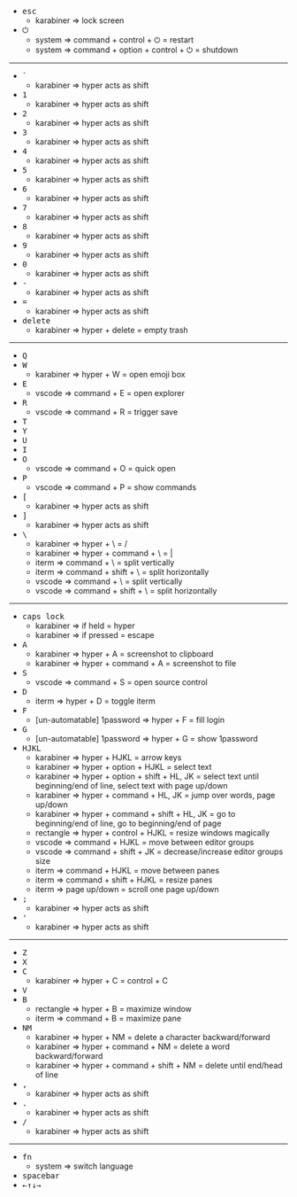 * <kbd>esc</kbd>
    * karabiner => lock screen
* <kbd>⏻</kbd>
    * system => command + control + ⏻ = restart
    * system => command + option + control + ⏻ = shutdown
---
* <kbd>`</kbd>
    * karabiner => hyper acts as shift
* <kbd>1</kbd>
    * karabiner => hyper acts as shift
* <kbd>2</kbd>
    * karabiner => hyper acts as shift
* <kbd>3</kbd>
    * karabiner => hyper acts as shift
* <kbd>4</kbd>
    * karabiner => hyper acts as shift
* <kbd>5</kbd>
    * karabiner => hyper acts as shift
* <kbd>6</kbd>
    * karabiner => hyper acts as shift
* <kbd>7</kbd>
    * karabiner => hyper acts as shift
* <kbd>8</kbd>
    * karabiner => hyper acts as shift
* <kbd>9</kbd>
    * karabiner => hyper acts as shift
* <kbd>0</kbd>
    * karabiner => hyper acts as shift
* <kbd>\-</kbd>
    * karabiner => hyper acts as shift
* <kbd>=</kbd>
    * karabiner => hyper acts as shift
* <kbd>delete</kbd>
    * karabiner => hyper + delete = empty trash
---
* <kbd>Q</kbd>
* <kbd>W</kbd>
    * karabiner => hyper + W = open emoji box
* <kbd>E</kbd>
    * vscode => command + E = open explorer
* <kbd>R</kbd>
    * vscode => command + R = trigger save
* <kbd>T</kbd>
* <kbd>Y</kbd>
* <kbd>U</kbd>
* <kbd>I</kbd>
* <kbd>O</kbd>
    * vscode => command + O = quick open
* <kbd>P</kbd>
    * vscode => command + P = show commands
* <kbd>[</kbd>
    * karabiner => hyper acts as shift
* <kbd>]</kbd>
    * karabiner => hyper acts as shift
* <kbd>\\</kbd>
    * karabiner => hyper + \ = /
    * karabiner => hyper + command + \ = |
    * iterm => command + \ = split vertically
    * iterm => command + shift + \ = split horizontally
    * vscode => command + \ = split vertically
    * vscode => command + shift + \ = split horizontally
---
* <kbd>caps lock</kbd>
    * karabiner => if held = hyper
    * karabiner => if pressed = escape
* <kbd>A</kbd>
    * karabiner => hyper + A = screenshot to clipboard
    * karabiner => hyper + command + A = screenshot to file
* <kbd>S</kbd>
    * vscode => command + S = open source control
* <kbd>D</kbd>
    * iterm => hyper + D = toggle iterm
* <kbd>F</kbd>
    * [un-automatable] 1password => hyper + F = fill login
* <kbd>G</kbd>
    * [un-automatable] 1password => hyper + G = show 1password
* <kbd>HJKL</kbd>
    * karabiner => hyper + HJKL = arrow keys
    * karabiner => hyper + option + HJKL = select text
    * karabiner => hyper + option + shift + HL, JK = select text until beginning/end of line, select text with page up/down
    * karabiner => hyper + command + HL, JK = jump over words, page up/down
    * karabiner => hyper + command + shift + HL, JK = go to beginning/end of line, go to beginning/end of page
    * rectangle => hyper + control + HJKL = resize windows magically
    * vscode => command + HJKL = move between editor groups
    * vscode => command + shift + JK = decrease/increase editor groups size
    * iterm => command + HJKL = move between panes
    * iterm => command + shift + HJKL = resize panes
    * iterm => page up/down = scroll one page up/down
* <kbd>;</kbd>
    * karabiner => hyper acts as shift
* <kbd>'</kbd>
    * karabiner => hyper acts as shift
---
* <kbd>Z</kbd>
* <kbd>X</kbd>
* <kbd>C</kbd>
    * karabiner => hyper + C = control + C
* <kbd>V</kbd>
* <kbd>B</kbd>
    * rectangle => hyper + B = maximize window
    * iterm => command + B = maximize pane
* <kbd>NM</kbd>
    * karabiner => hyper + NM = delete a character backward/forward
    * karabiner => hyper + command + NM = delete a word backward/forward
    * karabiner => hyper + command + shift + NM = delete until end/head of line
* <kbd>,</kbd>
    * karabiner => hyper acts as shift
* <kbd>.</kbd>
    * karabiner => hyper acts as shift
* <kbd>/</kbd>
    * karabiner => hyper acts as shift
---
* <kbd>fn</kbd>
    * system => switch language
* <kbd>spacebar</kbd>
* <kbd>←↑↓→</kbd>
